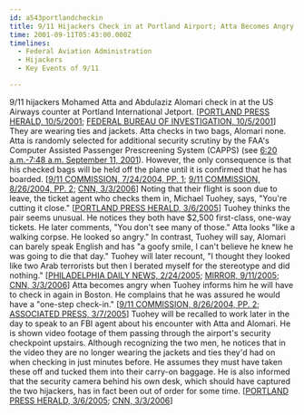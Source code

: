 ```yaml
---
id: a543portlandcheckin
title: 9/11 Hijackers Check in at Portland Airport; Atta Becomes Angry with Ticket Agent
time: 2001-09-11T05:43:00.000Z
timelines:
  - Federal Aviation Administration
  - Hijackers
  - Key Events of 9/11

---
```


9/11 hijackers Mohamed Atta and Abdulaziz Alomari check in at the US Airways counter at Portland International Jetport. [[PORTLAND PRESS HERALD, 10/5/2001][1]; [FEDERAL BUREAU OF INVESTIGATION, 10/5/2001][2]] They are wearing ties and jackets. Atta checks in two bags, Alomari none. Atta is randomly selected for additional security scrutiny by the FAA's Computer Assisted Passenger Prescreening System (CAPPS) (see [6:20 a.m.-7:48 a.m. September 11, 2001][13]). However, the only consequence is that his checked bags will be held off the plane until it is confirmed that he has boarded. [[9/11 COMMISSION, 7/24/2004, PP. 1][3]; [9/11 COMMISSION, 8/26/2004, PP. 2][4]; [CNN, 3/3/2006][5]] Noting that their flight is soon due to leave, the ticket agent who checks them in, Michael Tuohey, says, "You're cutting it close." [[PORTLAND PRESS HERALD, 3/6/2005][6]] Tuohey thinks the pair seems unusual. He notices they both have $2,500 first-class, one-way tickets. He later comments, "You don't see many of those." Atta looks "like a walking corpse. He looked so angry." In contrast, Tuohey will say, Alomari can barely speak English and has "a goofy smile, I can't believe he knew he was going to die that day." Tuohey will later recount, "I thought they looked like two Arab terrorists but then I berated myself for the stereotype and did nothing." [[PHILADELPHIA DAILY NEWS, 2/24/2005][7]; [MIRROR, 9/11/2005][8]; [CNN, 3/3/2006][5]] Atta becomes angry when Tuohey informs him he will have to check in again in Boston. He complains that he was assured he would have a "one-step check-in." [[9/11 COMMISSION, 8/26/2004, PP. 2][10]; [ASSOCIATED PRESS, 3/7/2005][11]] Tuohey will be recalled to work later in the day to speak to an FBI agent about his encounter with Atta and Alomari. He is shown video footage of them passing through the airport's security checkpoint upstairs. Although recognizing the two men, he notices that in the video they are no longer wearing the jackets and ties they'd had on when checking in just minutes before. He assumes they must have taken these off and tucked them into their carry-on baggage. He is also informed that the security camera behind his own desk, which should have captured the two hijackers, has in fact been out of order for some time. [[PORTLAND PRESS HERALD, 3/6/2005][12]; [CNN, 3/3/2006][5]]

[1]: https://web.archive.org/web/20040404001010/http://www.portland.com/news/attack/011005fbi.shtml
[2]: https://archives.fbi.gov/archives/news/pressrel/press-releases/boston-division-seeks-assistance
[3]: https://web.archive.org/web/20041020144854/http://www.decloah.com/mirrors/9-11/911_Report.txt
[4]: https://www.hsdl.org/?view&did=484625
[5]: http://transcripts.cnn.com/TRANSCRIPTS/0603/03/lol.03.html
[6]: https://web.archive.org/web/20050308004944/http://pressherald.mainetoday.com/news/local/050306terror.shtml
[7]: https://web.archive.org/web/20050227013534/http://www.philly.com/mld/philly/news/columnists/michael_smerconish/10977209.htm
[8]: http://www.sundaymirror.co.uk/archive/archive/tm_method=full%26objectid=15955447%26siteid=62484-name_page.html
[10]: https://www.hsdl.org/?view&did=484625
[11]: https://www.foxnews.com/printer_friendly_story/0,3566,149635,00.html
[12]: https://web.archive.org/web/20050308004944/http://pressherald.mainetoday.com/news/local/050306terror.shtml
[13]: /timeline/#a620hijackersarrive
